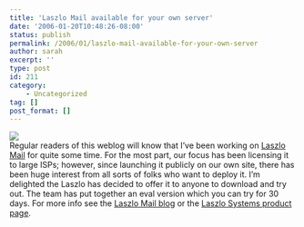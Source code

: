 ```yaml
---
title: 'Laszlo Mail available for your own server'
date: '2006-01-20T10:48:26-08:00'
status: publish
permalink: /2006/01/laszlo-mail-available-for-your-own-server
author: sarah
excerpt: ''
type: post
id: 211
category:
    - Uncategorized
tag: []
post_format: []
---
```

[![](http://www.laszlosystems.com/img/LM_EvalBug.jpg)](http://www.laszlosystems.com/products/laszloMail/eval/)  
Regular readers of this weblog will know that I’ve been working on [Laszlo Mail](http://www.laszlomail.com) for quite some time. For the most part, our focus has been licensing it to large ISPs; however, since launching it publicly on our own site, there has been huge interest from all sorts of folks who want to deploy it. I’m delighted the Laszlo has decided to offer it to anyone to download and try out. The team has put together an eval version which you can try for 30 days. For more info see the [Laszlo Mail blog](http://laszlomail.com/blog/2006/01/18/put-laszlo-mail-on-your-own-server/) or the [Laszlo Systems product page](http://www.laszlosystems.com/products/laszloMail/).